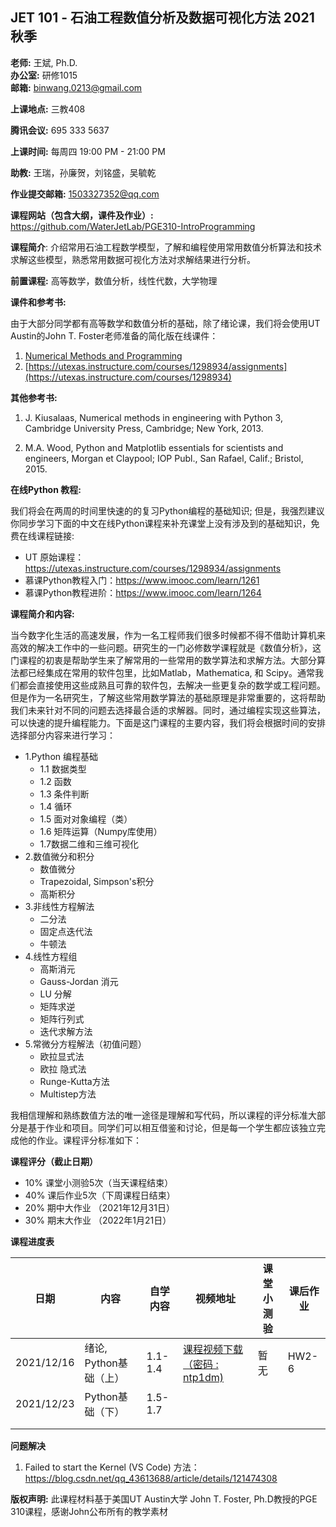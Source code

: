 ## JET 101 - **石油工程数值分析及数据可视化方法 2021秋季**

**老师:** 王斌, Ph.D.  
**办公室:** 研修1015  
**邮箱:** binwang.0213@gmail.com

**上课地点:** 三教408 

**腾讯会议:** 695 333 5637 

**上课时间:**  每周四 19:00 PM - 21:00 PM  

**助教:** 王瑞，孙廉贺，刘铭盛，吴毓乾

**作业提交邮箱:**  1503327352@qq.com

**课程网站（包含大纲，课件及作业）:** https://github.com/WaterJetLab/PGE310-IntroProgramming

**课程简介**: 介绍常用石油工程数学模型，了解和编程使用常用数值分析算法和技术求解这些模型，熟悉常用数据可视化方法对求解结果进行分析。

**前置课程:** 高等数学，数值分析，线性代数，大学物理

**课件和参考书:** 

由于大部分同学都有高等数学和数值分析的基础，除了绪论课，我们将会使用UT Austin的John T. Foster老师准备的简化版在线课件：

1. [Numerical Methods and Programming](https://johnfoster.pge.utexas.edu/numerical-methods-book)
1. [https://utexas.instructure.com/courses/1298934/assignments](https://utexas.instructure.com/courses/1298934) 

**其他参考书:**

1. J. Kiusalaas, Numerical methods in engineering with Python 3, Cambridge University Press, Cambridge; New York, 2013.

1. M.A. Wood, Python and Matplotlib essentials for scientists and engineers, Morgan et Claypool; IOP Publ., San Rafael, Calif.; Bristol, 2015.

**在线Python 教程:**

我们将会在两周的时间里快速的的复习Python编程的基础知识; 但是，我强烈建议你同步学习下面的中文在线Python课程来补充课堂上没有涉及到的基础知识，免费在线课程链接:

* UT 原始课程：https://utexas.instructure.com/courses/1298934/assignments
* 慕课Python教程入门：https://www.imooc.com/learn/1261
* 慕课Python教程进阶：https://www.imooc.com/learn/1264

**课程简介和内容:**

当今数字化生活的高速发展，作为一名工程师我们很多时候都不得不借助计算机来高效的解决工作中的一些问题。研究生的一门必修数学课程就是《数值分析》，这门课程的初衷是帮助学生来了解常用的一些常用的数学算法和求解方法。大部分算法都已经集成在常用的软件包里，比如Matlab，Mathematica,  和 Scipy。通常我们都会直接使用这些成熟且可靠的软件包，去解决一些更复杂的数学或工程问题。但是作为一名研究生，了解这些常用数学算法的基础原理是非常重要的，这将帮助我们未来针对不同的问题去选择最合适的求解器。同时，通过编程实现这些算法，可以快速的提升编程能力。下面是这门课程的主要内容，我们将会根据时间的安排选择部分内容来进行学习：

* 1.Python 编程基础
  + 1.1 数据类型
  + 1.2 函数
  + 1.3 条件判断
  + 1.4 循环
  + 1.5 面对对象编程（类）
  + 1.6 矩阵运算（Numpy库使用）
  + 1.7数据二维和三维可视化
* 2.数值微分和积分
    + 数值微分
    + Trapezoidal, Simpson's积分
    + 高斯积分
* 3.非线性方程解法
  + 二分法
  + 固定点迭代法
  + 牛顿法
* 4.线性方程组
  + 高斯消元
  + Gauss-Jordan 消元
  + LU 分解
  + 矩阵求逆
  + 矩阵行列式
  + 迭代求解方法
* 5.常微分方程解法（初值问题）
  + 欧拉显式法
  + 欧拉 隐式法
  + Runge-Kutta方法
  + Multistep方法

我相信理解和熟练数值方法的唯一途径是理解和写代码，所以课程的评分标准大部分是基于作业和项目。同学们可以相互借鉴和讨论，但是每一个学生都应该独立完成他的作业。课程评分标准如下：

**课程评分（截止日期）**

 * 10% 课堂小测验5次（当天课程结束）
 * 40% 课后作业5次（下周课程日结束）
 * 20% 期中大作业 （2021年12月31日）
 * 30% 期末大作业 （2022年1月21日）

**课程进度表**

|日期|内容|自学内容|视频地址|课堂小测验|课后作业|
|-|-|-|-|-|-|
| 2021/12/16 | 绪论, Python基础（上） | 1.1-1.4 | [课程视频下载（密码 : ntp1dm)](https://www.jianguoyun.com/p/DU4org8Q8_KKChirwKEE) | 暂无 | HW2-6 |
| 2021/12/23 |Python基础（下）| 1.5-1.7 |   |   |   |
|||   |                                                              |   |   |
|            |                        |          |                                                              |            |          |

**问题解决**

1. Failed to start the Kernel (VS Code)
方法：https://blog.csdn.net/qq_43613688/article/details/121474308

**版权声明:** 此课程材料基于美国UT Austin大学 John T. Foster, Ph.D教授的PGE 310课程，感谢John公布所有的教学素材

